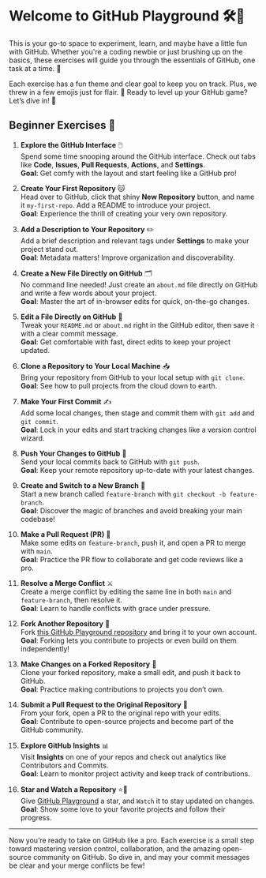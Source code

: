  # Welcome to GitHub Playground 🛠️🐙

This is your go-to space to experiment, learn, and maybe have a little fun with GitHub. Whether you're a coding newbie or just brushing up on the basics, these exercises will guide you through the essentials of GitHub, one task at a time. 🎢

Each exercise has a fun theme and clear goal to keep you on track. Plus, we threw in a few emojis just for flair. 🚀 Ready to level up your GitHub game? Let’s dive in! 🌊



## Beginner Exercises 🐣

1. **Explore the GitHub Interface** 🖱️  
   Spend some time snooping around the GitHub interface. Check out tabs like **Code**, **Issues**, **Pull Requests**, **Actions**, and **Settings**.  
   **Goal**: Get comfy with the layout and start feeling like a GitHub pro!

2. **Create Your First Repository** 🐱  
   Head over to GitHub, click that shiny **New Repository** button, and name it `my-first-repo`. Add a README to introduce your project.  
   **Goal**: Experience the thrill of creating your very own repository.

3. **Add a Description to Your Repository** ✏️  
   Add a brief description and relevant tags under **Settings** to make your project stand out.  
   **Goal**: Metadata matters! Improve organization and discoverability.

4. **Create a New File Directly on GitHub** 🗂️  
   No command line needed! Just create an `about.md` file directly on GitHub and write a few words about your project.  
   **Goal**: Master the art of in-browser edits for quick, on-the-go changes.

5. **Edit a File Directly on GitHub** 📝  
   Tweak your `README.md` or `about.md` right in the GitHub editor, then save it with a clear commit message.  
   **Goal**: Get comfortable with fast, direct edits to keep your project updated.

6. **Clone a Repository to Your Local Machine** 📥  
   Bring your repository from GitHub to your local setup with `git clone`.  
   **Goal**: See how to pull projects from the cloud down to earth.

7. **Make Your First Commit** ✍️  
   Add some local changes, then stage and commit them with `git add` and `git commit`.  
   **Goal**: Lock in your edits and start tracking changes like a version control wizard.

8. **Push Your Changes to GitHub** 🚀  
   Send your local commits back to GitHub with `git push`.  
   **Goal**: Keep your remote repository up-to-date with your latest changes.

9. **Create and Switch to a New Branch** 🌿  
   Start a new branch called `feature-branch` with `git checkout -b feature-branch`.  
   **Goal**: Discover the magic of branches and avoid breaking your main codebase!

10. **Make a Pull Request (PR)** 🔄  
    Make some edits on `feature-branch`, push it, and open a PR to merge with `main`.  
    **Goal**: Practice the PR flow to collaborate and get code reviews like a pro.

11. **Resolve a Merge Conflict** ⚔️  
    Create a merge conflict by editing the same line in both `main` and `feature-branch`, then resolve it.  
    **Goal**: Learn to handle conflicts with grace under pressure.

12. **Fork Another Repository** 🍴  
    Fork [this GitHub Playground repository](https://github.com/Maras13/git_playground) and bring it to your own account.  
    **Goal**: Forking lets you contribute to projects or even build on them independently!

13. **Make Changes on a Forked Repository** 🔄  
    Clone your forked repository, make a small edit, and push it back to GitHub.  
    **Goal**: Practice making contributions to projects you don’t own.

14. **Submit a Pull Request to the Original Repository** 📨  
    From your fork, open a PR to the original repo with your edits.  
    **Goal**: Contribute to open-source projects and become part of the GitHub community.

15. **Explore GitHub Insights** 📊  
    Visit **Insights** on one of your repos and check out analytics like Contributors and Commits.  
    **Goal**: Learn to monitor project activity and keep track of contributions.

16. **Star and Watch a Repository** ⭐️👀  
    Give [GitHub Playground](https://github.com/Maras13/git_playground) a star, and `Watch` it to stay updated on changes.  
    **Goal**: Show some love to your favorite projects and follow their progress.

---

Now you’re ready to take on GitHub like a pro. Each exercise is a small step toward mastering version control, collaboration, and the amazing open-source community on GitHub. So dive in, and may your commit messages be clear and your merge conflicts be few!






